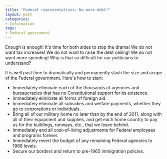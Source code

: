```yaml
---
title: "Federal representatives: No more debt!"
layout: post
categories:
- Information
tags:
- Federal government
---
```


Enough is enough! It's time for both sides to stop the drama! We do not want tax increases! We do not want to raise the debt ceiling! We do not want more spending! Why is that so difficult for our politicians to understand?  
  
It is well past time to dramatically and permanently slash the size and scope of the Federal government. Here's how to start:

- Immediately eliminate each of the thousands of agencies and bureaucracies that has no Constitutional support for its existence.
- Immediately eliminate all forms of foreign aid.
- Immediately eliminate all subsidies and welfare payments, whether they go to corporations or individuals.
- Bring all of our military home no later than by the end of 2011, along with all of their equipment and supplies, and get each home country to pay us for the buildings, runways, etc., that we leave behind.
- Immediately end all cost-of-living adjustments for Federal employees and programs forever.
- Immediately revert the budget of any remaining Federal agencies to 1968 levels.
- Secure our borders and return to pre-1965 immigration policies.